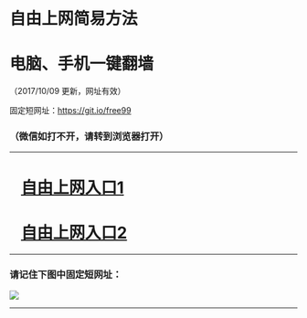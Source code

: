 ﻿# 自由上网简易方法

# 电脑、手机一键翻墙

（2017/10/09 更新，网址有效）

固定短网址：https://git.io/free99

### （微信如打不开，请转到浏览器打开）


***





# &nbsp;&nbsp; <a href="http://ft2694230032.fwq-tz-1001.info/fwqtz01.html?t=10090015729 " target="_blank">自由上网入口1</a>
# &nbsp;&nbsp; <a href="http://ft2135421547.fwq-tz-1002.info/fwqtz02.html?t=10090012091 " target="_blank">自由上网入口2</a>
***

### 请记住下图中固定短网址：

<img src="https://s3-us-west-2.amazonaws.com/fwq-1001/yjfq-20170905okok.png" /> 


***

